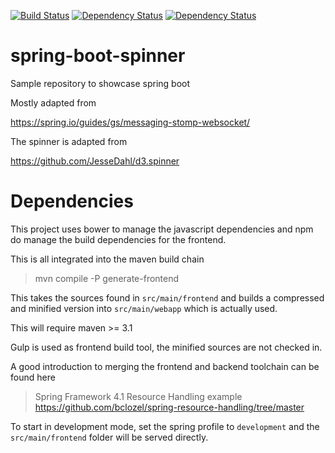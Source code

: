 [![Build Status](https://travis-ci.org/jkirsch/spring-boot-spinner.svg)](https://travis-ci.org/jkirsch/spring-boot-spinner)
[![Dependency Status](https://gemnasium.com/jkirsch/spring-boot-spinner.svg)](https://gemnasium.com/jkirsch/spring-boot-spinner)
[![Dependency Status](https://www.versioneye.com/user/projects/558ef57f316338001e000160/badge.svg?style=flat)](https://www.versioneye.com/user/projects/558ef57f316338001e000160)

# spring-boot-spinner
Sample repository to showcase spring boot

Mostly adapted from

https://spring.io/guides/gs/messaging-stomp-websocket/

The spinner is adapted from

https://github.com/JesseDahl/d3.spinner

# Dependencies

This project uses bower to manage the javascript dependencies
and npm do manage the build dependencies for the frontend.

This is all integrated into the maven build chain

> mvn compile -P generate-frontend

This takes the sources found in `src/main/frontend`
and builds a compressed and minified version into `src/main/webapp`
which is actually used.

This will require maven >= 3.1

Gulp is used as frontend build tool, the minified sources are not checked in.

A good introduction to merging the frontend and backend toolchain can be found here

> Spring Framework 4.1 Resource Handling example
> https://github.com/bclozel/spring-resource-handling/tree/master

To start in development mode, set the spring profile to `development` and
the `src/main/frontend` folder will be served directly.

